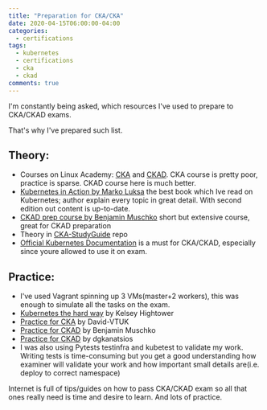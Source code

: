 ```yaml
---
title: "Preparation for CKA/CKA"
date: 2020-04-15T06:00:00-04:00
categories:
  - certifications
tags:
  - kubernetes
  - certifications
  - cka
  - ckad
comments: true
---
```


I'm constantly being asked, which resources I've used to prepare to CKA/CKAD exams.

That's why I've prepared such list.

## Theory:
* Courses on Linux Academy: [CKA](https://linuxacademy.com/cp/modules/view/id/327) and [CKAD](https://linuxacademy.com/cp/modules/view/id/305).
CKA course is pretty poor, practice is sparse. CKAD course here is much better.
* [Kubernetes in Action by Marko Luksa](https://www.manning.com/books/kubernetes-in-action-second-edition)  the
best book which Ive read on Kubernetes; author explain every topic in great detail. With second edition out content is up-to-date.
* [CKAD prep course by Benjamin Muschko](https://learning.oreilly.com/learning-paths/learning-path-certified/9781492061021/)
short but extensive course, great for CKAD preparation
* Theory in [CKA-StudyGuide](https://github.com/David-VTUK/CKA-StudyGuide) repo
* [Official Kubernetes Documentation](https://kubernetes.io/docs/home/)  is a must for CKA/CKAD,
especially since youre allowed to use it on exam.
## Practice:
* I've used Vagrant spinning up 3 VMs(master+2 workers), this was enough to simulate all the tasks on the exam.
* [Kubernetes the hard way](https://github.com/kelseyhightower/kubernetes-the-hard-way) by Kelsey Hightower
* [Practice for CKA](https://github.com/David-VTUK/CKA-StudyGuide/tree/master/LabGuide) by David-VTUK
* [Practice for CKAD](https://github.com/bmuschko/ckad-crash-course) by Benjamin Muschko
* [Practice for CKAD](https://github.com/dgkanatsios/CKAD-exercises) by dgkanatsios
* I was also using Pytests testinfra and kubetest to validate my work. Writing
 tests is time-consuming but you get a good understanding how examiner will validate
 your work and how important small details are(i.e. deploy to correct namespace)

Internet is full of tips/guides on how to pass CKA/CKAD exam so all that ones really need is time
and desire to learn. And lots of practice.

